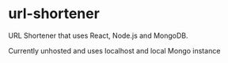 # url-shortener
URL Shortener that uses React, Node.js and MongoDB.

Currently unhosted and uses localhost and local Mongo instance
